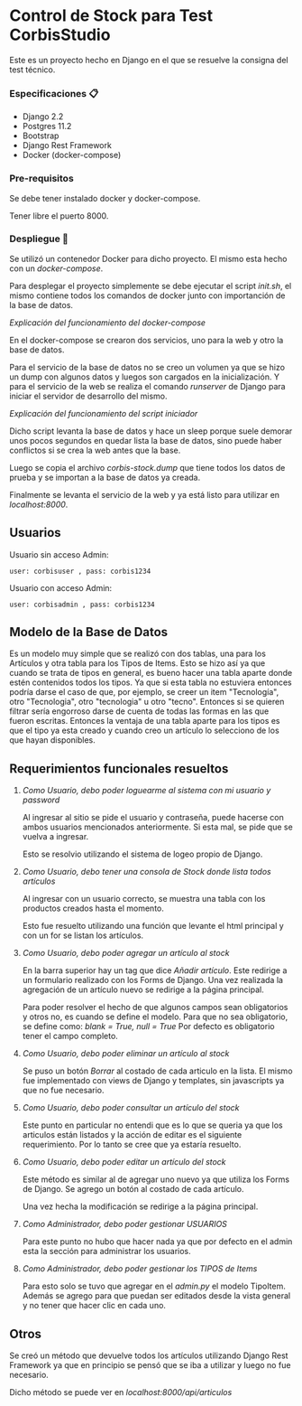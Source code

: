 
# Control de Stock para Test CorbisStudio

Este es un proyecto hecho en Django en el que se resuelve la consigna del test técnico.

### Especificaciones 📋

- Django 2.2
- Postgres 11.2
- Bootstrap
- Django Rest Framework
- Docker (docker-compose)

### Pre-requisitos

Se debe tener instalado docker y docker-compose. 

Tener libre el puerto 8000. 

### Despliegue 🔧

Se utilizó un contenedor Docker para dicho proyecto. El mismo esta hecho con un _docker-compose_.

Para desplegar el proyecto simplemente se debe ejecutar el script _init.sh_, el mismo contiene todos los comandos de docker junto con importanción de la base de datos.


_Explicación del funcionamiento del docker-compose_

En el docker-compose se crearon dos servicios, uno para la web y otro la base de datos. 

Para el servicio de la base de datos no se creo un volumen ya que se hizo un dump con algunos datos y luegos son cargados en la inicialización. Y para el servicio de la web se realiza el comando _runserver_ de Django para iniciar el servidor de desarrollo del mismo. 

_Explicación del funcionamiento del script iniciador_

Dicho script levanta la base de datos y hace un sleep porque suele demorar unos pocos segundos en quedar lista la base de datos, sino puede haber conflictos si se crea la web antes que la base.

Luego se copia el archivo _corbis-stock.dump_ que tiene todos los datos de prueba y se importan a la base de datos ya creada.

Finalmente se levanta el servicio de la web y ya está listo para utilizar en _localhost:8000_.

## Usuarios 
Usuario sin acceso Admin:

    user: corbisuser , pass: corbis1234


Usuario con acceso Admin:

    user: corbisadmin , pass: corbis1234

## Modelo de la Base de Datos
Es un modelo muy simple que se realizó con dos tablas, una para los Artículos y otra tabla para los Tipos de Items. Esto se hizo así ya que cuando se trata de tipos en general, es bueno hacer una tabla aparte donde estén contenidos todos los tipos. Ya que si esta tabla no estuviera entonces podría darse el caso de que, por ejemplo, se creer un item "Tecnología", otro "Tecnologia", otro "tecnologia" u otro "tecno". Entonces si se quieren filtrar sería engorroso darse de cuenta de todas las formas en las que fueron escritas. Entonces la ventaja de una tabla aparte para los tipos es que el tipo ya esta creado y cuando creo un artículo lo selecciono de los que hayan disponibles. 

## Requerimientos funcionales resueltos
1. _Como Usuario, debo poder loguearme al sistema con mi usuario y password_

    Al ingresar al sitio se pide el usuario y contraseña, puede hacerse con ambos usuarios mencionados anteriormente. Si esta mal, se pide que se vuelva a ingresar.

    Esto se resolvio utilizando el sistema de logeo propio de Django. 

2. _Como Usuario, debo tener una consola de Stock donde lista todos artículos_

    Al ingresar con un usuario correcto, se muestra una tabla con los productos creados hasta el momento. 

    Esto fue resuelto utilizando una función que levante el html principal y con un for se listan los artículos.

3. _Como Usuario, debo poder agregar un artículo al stock_

    En la barra superior hay un tag que dice _Añadir artículo_. Este redirige a un formulario realizado con los Forms de Django. Una vez realizada
    la agregación de un artículo nuevo se redirige a la página principal.

    Para poder resolver el hecho de que algunos campos sean obligatorios y otros no, es cuando se define el modelo. Para que no sea obligatorio, se define como:
        _blank = True, null = True_
    Por defecto es obligatorio tener el campo completo.

4. _Como Usuario, debo poder eliminar un artículo al stock_
    
    Se puso un botón _Borrar_ al costado de cada articulo en la lista. El mismo fue implementado con views de Django y templates, sin javascripts
    ya que no fue necesario. 

5. _Como Usuario, debo poder consultar un artículo del stock_

    Este punto en particular no entendi que es lo que se queria ya que los articulos están listados y la acción de editar es el siguiente requerimiento.
    Por lo tanto se cree que ya estaría resuelto.

6. _Como Usuario, debo poder editar un artículo del stock_

    Este método es similar al de agregar uno nuevo ya que utiliza los Forms de Django. Se agrego un botón al costado de cada artículo.
    
    Una vez hecha la modificación se redirige a la página principal.

7. _Como Administrador, debo poder gestionar USUARIOS_

    Para este punto no hubo que hacer nada ya que por defecto en el admin esta la sección para administrar los usuarios.

8. _Como Administrador, debo poder gestionar los TIPOS de Items_

    Para esto solo se tuvo que agregar en el _admin.py_ el modelo TipoItem. Además se agrego para que puedan ser editados desde la vista general y no tener que hacer clic en cada uno.

## Otros
Se creó un método que devuelve todos los artículos utilizando Django Rest Framework ya que en principio se pensó que se iba a utilizar y luego no fue necesario.

Dicho método se puede ver en _localhost:8000/api/articulos_